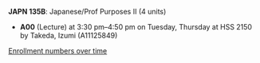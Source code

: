 **JAPN 135B**: Japanese/Prof Purposes II (4 units)

- **A00** (Lecture) at 3:30 pm–4:50 pm on Tuesday, Thursday at HSS 2150 by Takeda, Izumi (A11125849)

[Enrollment numbers over time](./JAPN135B.tsv)
